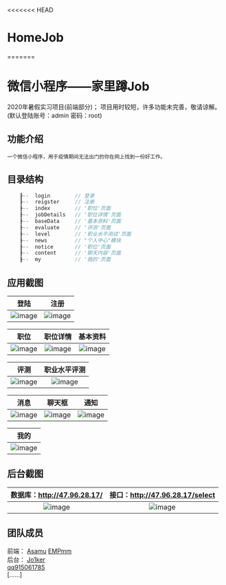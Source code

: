<<<<<<< HEAD
# HomeJob
=======
# 微信小程序——家里蹲Job
2020年暑假实习项目(前端部分)；
  项目用时较短，许多功能未完善，敬请谅解。(默认登陆账号：admin  密码：root)

## 功能介绍
    一个微信小程序，用于疫情期间无法出门的你在网上找到一份好工作。

## 目录结构
```c
    ┠--  login        // 登录
    ┠--  reigster     // 注册
    ┠--  index        // '职位'页面
    ┠--  jobDetails   // '职位详情'页面
    ┠--  baseData     // '基本资料'页面
    ┠--  evaluate     // '评测'页面
    ┠--  level        // '职业水平测试'页面
    ┠--  news         // "个人中心"模块
    ┠--  notice       // '职位'页面
    ┠--  content      // '聊天内容'页面
    ┠--  my           // '我的'页面


```

## 应用截图
|登陆|注册|
|:---:|:---:|
|![image](https://github.com/AsamuQ/HomeJob/tree/master/ScreenShot/login.png)|![image](https://github.com/AsamuQ/HomeJob/tree/master/ScreenShot/register.png)|

|职位|职位详情|基本资料|
|:---:|:---:|:---:|
|![image](https://github.com/AsamuQ/HomeJob/tree/master/ScreenShot/position.png)|![image](https://github.com/AsamuQ/HomeJob/tree/master/ScreenShot/detail.png)|![image](https://github.com/AsamuQ/HomeJob/tree/master/ScreenShot/baseData.png)

|评测|职业水平评测|
|:---:|:---:|
|![image](https://github.com/AsamuQ/HomeJob/tree/master/ScreenShot/evaluate.png)|![image](https://github.com/AsamuQ/HomeJob/tree/master/ScreenShot/level.png)

|消息|聊天框|通知|
|:---:|:---:|:---:|
|![image](https://github.com/AsamuQ/HomeJob/tree/master/ScreenShot/news.png)|![image](https://github.com/AsamuQ/HomeJob/tree/master/ScreenShot/chat.png)|![image](https://github.com/AsamuQ/HomeJob/tree/master/ScreenShot/notice.png)

|我的|
|:---:|
|![image](https://github.com/AsamuQ/HomeJob/tree/master/ScreenShot/my.png)|

## 后台截图
|数据库：http://47.96.28.17/|接口：http://47.96.28.17/select|
|:---:|:---:|
|![image](https://github.com/AsamuQ/HomeJob/tree/master/ScreenShot/database.png)|![image](https://github.com/AsamuQ/HomeJob/tree/master/ScreenShot/json.png)|

## 团队成员
前端：
[Asamu](https://github.com/AsamuQ) 
[EMPmm](https://github.com/EMPmm)   
后台：
[Jo1ker](https://github.com/Jo1ker)    
[qq915061785](https://github.com/qq915061785)   
[……]